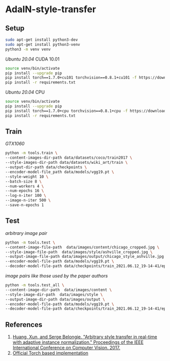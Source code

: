 # AdaIN-style-transfer

## Setup 

```bash
sudo apt-get install python3-dev
sudo apt-get install python3-venv
python3 -m venv venv
```

_Ubuntu 20.04_ CUDA 10.01

```bash
source venv/bin/activate
pip install --upgrade pip
pip install torch==1.7.0+cu101 torchvision==0.8.1+cu101 -f https://download.pytorch.org/whl/torch_stable.html
pip install -r requirements.txt 
```

_Ubuntu 20.04_ CPU

```bash
source venv/bin/activate
pip install --upgrade pip
pip install torch==1.7.0+cpu torchvision==0.8.1+cpu -f https://download.pytorch.org/whl/torch_stable.html
pip install -r requirements.txt 
```

## Train

_GTX1060_

```bash
python -m tools.train \
--content-images-dir-path data/datasets/coco/train2017 \
--style-images-dir-path data/datasets/wiki_art/train \
--output-dir-path data/checkpoints \
--encoder-model-file_path data/models/vgg19.pt \
--style-weight 10 \
--batch-size 8 \
--num-workers 4 \
--num-epochs 16 \
--log-n-iter 100 \
--image-n-iter 500 \
--save-n-epochs 1
```

## Test

_arbitrary image pair_

```bash
python -m tools.test \
--content-image-file-path  data/images/content/chicago_cropped.jpg \
--style-image-file-path  data/images/style/ashville_cropped.jpg \
--output-image-file-path data/images/output/chicago_style_ashville.jpg \
--encoder-model-file-path data/models/vgg19.pt \
--decoder-model-file-path data/checkpoints/train_2021.06.12_19-14-41/epoch_15_decoder.pt
```

_image pairs like those used by the paper authors_

```bash
python -m tools.test_all \
--content-image-dir-path  data/images/content \
--style-image-dir-path  data/images/style \
--output-image-dir-path data/images/output \
--encoder-model-file-path data/models/vgg19.pt \
--decoder-model-file-path data/checkpoints/train_2021.06.12_19-14-41/epoch_15_decoder.pt
```

## References

1. [Huang, Xun, and Serge Belongie. "Arbitrary style transfer in real-time with adaptive instance normalization." Proceedings of the IEEE International Conference on Computer Vision. 2017.](https://openaccess.thecvf.com/content_ICCV_2017/papers/Huang_Arbitrary_Style_Transfer_ICCV_2017_paper.pdf)
2. [Official Torch based implementation](https://github.com/xunhuang1995/AdaIN-style)
